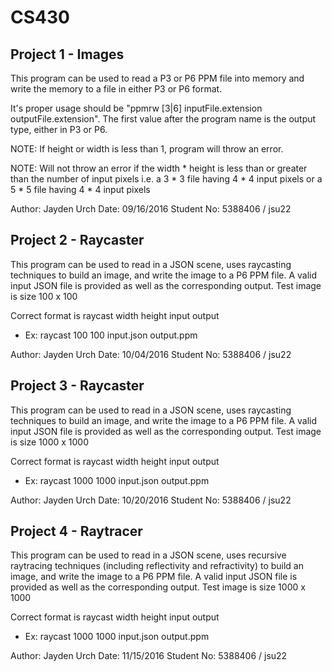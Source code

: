 # CS430
## Project 1 - Images

This program can be used to read a P3 or P6 PPM file into memory and write the memory to a file in either P3 or P6 format.

It's proper usage should be "ppmrw [3|6] inputFile.extension outputFile.extension". The first value after the program name is the output type, either in P3 or P6.

NOTE: If height or width is less than 1, program will throw an error.

NOTE: Will not throw an error if the width * height is less than or greater than the number of input pixels
      i.e. a 3 * 3 file having 4 * 4 input pixels or a 5 * 5 file having 4 * 4 input pixels

Author: Jayden Urch
Date: 09/16/2016
Student No: 5388406 / jsu22

## Project 2 - Raycaster

This program can be used to read in a JSON scene, uses raycasting techniques to build an image, and write the image to a P6 PPM file. A valid input JSON file is provided as well as the corresponding output. Test image is size 100 x 100

Correct format is raycast width height input output
* Ex: raycast 100 100 input.json output.ppm

Author: Jayden Urch
Date: 10/04/2016
Student No: 5388406 / jsu22

## Project 3 - Raycaster

This program can be used to read in a JSON scene, uses raycasting techniques to build an image, and write the image to a P6 PPM file. A valid input JSON file is provided as well as the corresponding output. Test image is size 1000 x 1000

Correct format is raycast width height input output
* Ex: raycast 1000 1000 input.json output.ppm

Author: Jayden Urch
Date: 10/20/2016
Student No: 5388406 / jsu22

## Project 4 - Raytracer

This program can be used to read in a JSON scene, uses recursive raytracing techniques (including reflectivity and refractivity) to build an image, and write the image to a P6 PPM file. A valid input JSON file is provided as well as the corresponding output. Test image is size 1000 x 1000

Correct format is raycast width height input output
* Ex: raycast 1000 1000 input.json output.ppm

Author: Jayden Urch
Date: 11/15/2016
Student No: 5388406 / jsu22
